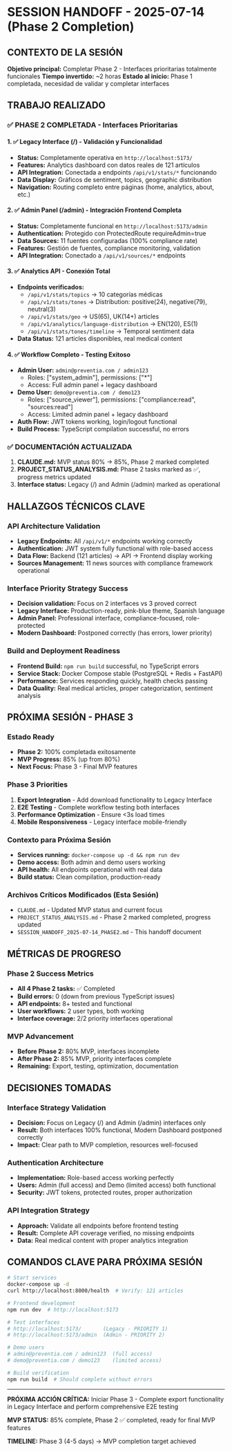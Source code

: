 # SESSION HANDOFF - 2025-07-14 (Phase 2 Completion)

## CONTEXTO DE LA SESIÓN
**Objetivo principal:** Completar Phase 2 - Interfaces prioritarias totalmente funcionales
**Tiempo invertido:** ~2 horas
**Estado al inicio:** Phase 1 completada, necesidad de validar y completar interfaces

## TRABAJO REALIZADO

### ✅ PHASE 2 COMPLETADA - Interfaces Prioritarias

#### 1. ✅ Legacy Interface (/) - Validación y Funcionalidad
- **Status:** Completamente operativa en `http://localhost:5173/`
- **Features:** Analytics dashboard con datos reales de 121 artículos
- **API Integration:** Conectada a endpoints `/api/v1/stats/*` funcionando
- **Data Display:** Gráficos de sentiment, topics, geographic distribution
- **Navigation:** Routing completo entre páginas (home, analytics, about, etc.)

#### 2. ✅ Admin Panel (/admin) - Integración Frontend Completa
- **Status:** Completamente funcional en `http://localhost:5173/admin`
- **Authentication:** Protegido con ProtectedRoute requireAdmin=true
- **Data Sources:** 11 fuentes configuradas (100% compliance rate)
- **Features:** Gestión de fuentes, compliance monitoring, validation
- **API Integration:** Conectado a `/api/v1/sources/*` endpoints

#### 3. ✅ Analytics API - Conexión Total
- **Endpoints verificados:** 
  - `/api/v1/stats/topics` → 10 categorías médicas
  - `/api/v1/stats/tones` → Distribution: positive(24), negative(79), neutral(3)
  - `/api/v1/stats/geo` → US(65), UK(14+) articles
  - `/api/v1/analytics/language-distribution` → EN(120), ES(1)
  - `/api/v1/stats/tones/timeline` → Temporal sentiment data
- **Data Status:** 121 articles disponibles, real medical content

#### 4. ✅ Workflow Completo - Testing Exitoso
- **Admin User:** `admin@preventia.com / admin123` 
  - Roles: ["system_admin"], permissions: ["*"]
  - Access: Full admin panel + legacy dashboard
- **Demo User:** `demo@preventia.com / demo123`
  - Roles: ["source_viewer"], permissions: ["compliance:read", "sources:read"]
  - Access: Limited admin panel + legacy dashboard
- **Auth Flow:** JWT tokens working, login/logout functional
- **Build Process:** TypeScript compilation successful, no errors

### ✅ DOCUMENTACIÓN ACTUALIZADA
1. **CLAUDE.md:** MVP status 80% → 85%, Phase 2 marked completed
2. **PROJECT_STATUS_ANALYSIS.md:** Phase 2 tasks marked as ✅, progress metrics updated
3. **Interface status:** Legacy (/) and Admin (/admin) marked as operational

## HALLAZGOS TÉCNICOS CLAVE

### API Architecture Validation
- **Legacy Endpoints:** All `/api/v1/*` endpoints working correctly
- **Authentication:** JWT system fully functional with role-based access
- **Data Flow:** Backend (121 articles) → API → Frontend display working
- **Sources Management:** 11 news sources with compliance framework operational

### Interface Priority Strategy Success
- **Decision validation:** Focus on 2 interfaces vs 3 proved correct
- **Legacy Interface:** Production-ready, pink-blue theme, Spanish language
- **Admin Panel:** Professional interface, compliance-focused, role-protected
- **Modern Dashboard:** Postponed correctly (has errors, lower priority)

### Build and Deployment Readiness
- **Frontend Build:** `npm run build` successful, no TypeScript errors
- **Service Stack:** Docker Compose stable (PostgreSQL + Redis + FastAPI)
- **Performance:** Services responding quickly, health checks passing
- **Data Quality:** Real medical articles, proper categorization, sentiment analysis

## PRÓXIMA SESIÓN - PHASE 3

### Estado Ready
- **Phase 2:** 100% completada exitosamente
- **MVP Progress:** 85% (up from 80%)
- **Next Focus:** Phase 3 - Final MVP features

### Phase 3 Priorities
1. **Export Integration** - Add download functionality to Legacy Interface
2. **E2E Testing** - Complete workflow testing both interfaces
3. **Performance Optimization** - Ensure <3s load times
4. **Mobile Responsiveness** - Legacy interface mobile-friendly

### Contexto para Próxima Sesión
- **Services running:** `docker-compose up -d && npm run dev`
- **Demo access:** Both admin and demo users working
- **API health:** All endpoints operational with real data
- **Build status:** Clean compilation, production-ready

### Archivos Críticos Modificados (Esta Sesión)
- `CLAUDE.md` - Updated MVP status and current focus
- `PROJECT_STATUS_ANALYSIS.md` - Phase 2 marked completed, progress updated
- `SESSION_HANDOFF_2025-07-14_PHASE2.md` - This handoff document

## MÉTRICAS DE PROGRESO

### Phase 2 Success Metrics
- **All 4 Phase 2 tasks:** ✅ Completed
- **Build errors:** 0 (down from previous TypeScript issues)
- **API endpoints:** 8+ tested and functional
- **User workflows:** 2 user types, both working
- **Interface coverage:** 2/2 priority interfaces operational

### MVP Advancement
- **Before Phase 2:** 80% MVP, interfaces incomplete
- **After Phase 2:** 85% MVP, priority interfaces complete
- **Remaining:** Export, testing, optimization, documentation

## DECISIONES TOMADAS

### Interface Strategy Validation
- **Decision:** Focus on Legacy (/) and Admin (/admin) interfaces only
- **Result:** Both interfaces 100% functional, Modern Dashboard postponed correctly
- **Impact:** Clear path to MVP completion, resources well-focused

### Authentication Architecture
- **Implementation:** Role-based access working perfectly
- **Users:** Admin (full access) and Demo (limited access) both functional
- **Security:** JWT tokens, protected routes, proper authorization

### API Integration Strategy
- **Approach:** Validate all endpoints before frontend testing
- **Result:** Complete API coverage verified, no missing endpoints
- **Data:** Real medical content with proper analytics integration

## COMANDOS CLAVE PARA PRÓXIMA SESIÓN

```bash
# Start services
docker-compose up -d
curl http://localhost:8000/health  # Verify: 121 articles

# Frontend development
npm run dev  # http://localhost:5173

# Test interfaces
# http://localhost:5173/       (Legacy - PRIORITY 1)
# http://localhost:5173/admin  (Admin - PRIORITY 2)

# Demo users
# admin@preventia.com / admin123  (full access)
# demo@preventia.com / demo123    (limited access)

# Build verification
npm run build  # Should complete without errors
```

---

**PRÓXIMA ACCIÓN CRÍTICA:** Iniciar Phase 3 - Complete export functionality in Legacy Interface and perform comprehensive E2E testing

**MVP STATUS:** 85% complete, Phase 2 ✅ completed, ready for final MVP features

**TIMELINE:** Phase 3 (4-5 days) → MVP completion target achieved